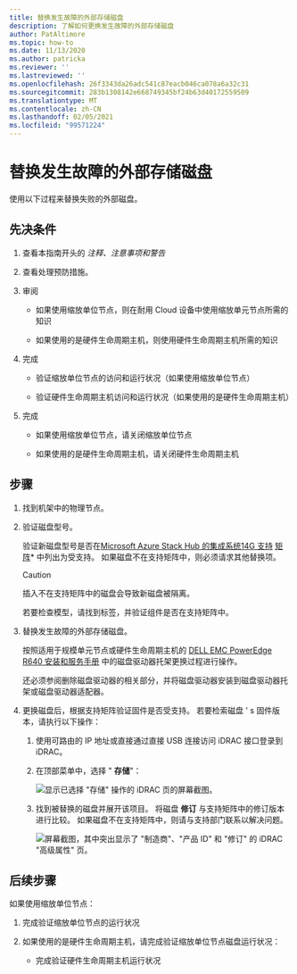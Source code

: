 ```yaml
---
title: 替换发生故障的外部存储磁盘
description: 了解如何更换发生故障的外部存储磁盘
author: PatAltimore
ms.topic: how-to
ms.date: 11/13/2020
ms.author: patricka
ms.reviewer: ''
ms.lastreviewed: ''
ms.openlocfilehash: 26f3343da26adc541c87eacb046ca078a6a32c31
ms.sourcegitcommit: 283b1308142e668749345bf24b63d40172559509
ms.translationtype: MT
ms.contentlocale: zh-CN
ms.lasthandoff: 02/05/2021
ms.locfileid: "99571224"
---
```

# <a name="replacing-a-failed-external-storage-disk"></a>替换发生故障的外部存储磁盘

使用以下过程来替换失败的外部磁盘。

## <a name="prerequisites"></a>先决条件

1.  查看本指南开头的 *注释、注意事项和警告*

2.  查看处理预防措施。

3.  审阅

    -   如果使用缩放单位节点，则在耐用 Cloud 设备中使用缩放单元节点所需的知识

    -   如果使用的是硬件生命周期主机，则使用硬件生命周期主机所需的知识

4.  完成

    -   验证缩放单位节点的访问和运行状况（如果使用缩放单位节点）

    -   验证硬件生命周期主机访问和运行状况（如果使用的是硬件生命周期主机）

5.  完成

    -   如果使用缩放单位节点，请关闭缩放单位节点

    -   如果使用的是硬件生命周期主机，请关闭硬件生命周期主机

## <a name="steps"></a>步骤

1.  找到机架中的物理节点。

2.  验证磁盘型号。

    验证新磁盘型号是否在[Microsoft Azure Stack Hub 的集成系统14G 支持](https://www.dell.com/support/home/product-support/product/cloud-for-microsoft-azure-stack14g/docs#q%3Dsupport%20matrix%26sort%3Ddate%20descending%26f%3Alang%3D%5Ben%5D) 
     [矩阵](https://www.dell.com/support/home/product-support/product/cloud-for-microsoft-azure-stack14g/docs#q%3Dsupport%20matrix%26sort%3Ddate%20descending%26f%3Alang%3D%5Ben%5D)* 中列出为受支持。
    如果磁盘不在支持矩阵中，则必须请求其他替换项。
    
    > [!CAUTION]
    > 插入不在支持矩阵中的磁盘会导致新磁盘被隔离。
        
    若要检查模型，请找到标签，并验证组件是否在支持矩阵中。
    
3.  替换发生故障的外部存储磁盘。

    按照适用于规模单元节点或硬件生命周期主机的 [DELL EMC PowerEdge R640 安装和服务手册](https://www.dell.com/support/manuals/us/en/04/poweredge-r640/per640_ism_pub/dell-emc-poweredge-r640-overview?guid=guid-f39be9ba-158c-45e3-b8b1-f07bb750d6d4) 中的磁盘驱动器托架更换过程进行操作。
    
    还必须参阅删除磁盘驱动器的相关部分，并将磁盘驱动器安装到磁盘驱动器托架或磁盘驱动器适配器。
    
4.  更换磁盘后，根据支持矩阵验证固件是否受支持。 若要检索磁盘 \' s 固件版本，请执行以下操作：

    1.  使用可路由的 IP 地址或直接通过直接 USB 连接访问 iDRAC 接口登录到 iDRAC。

    1.  在顶部菜单中，选择 " **存储**"：

        ![显示已选择 "存储" 操作的 iDRAC 页的屏幕截图。](media/image-30.png)
    
    1.  找到被替换的磁盘并展开该项目。 将磁盘 **修订** 与支持矩阵中的修订版本进行比较。 如果磁盘不在支持矩阵中，则请与支持部门联系以解决问题。

        ![屏幕截图，其中突出显示了 "制造商"、"产品 ID" 和 "修订" 的 iDRAC "高级属性" 页。](media/image-31.png)
        
## <a name="next-steps"></a>后续步骤

如果使用缩放单位节点：

1.  完成验证缩放单位节点的运行状况

2.  如果使用的是硬件生命周期主机，请完成验证缩放单位节点磁盘运行状况：

    -   完成验证硬件生命周期主机运行状况
    

